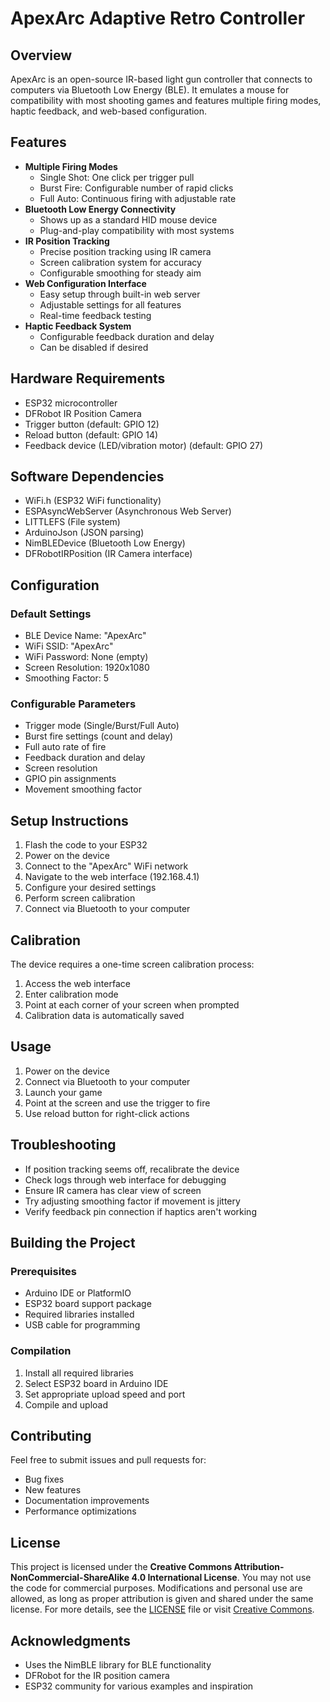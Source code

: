 # ApexArc Adaptive Retro Controller

## Overview
ApexArc is an open-source IR-based light gun controller that connects to computers via Bluetooth Low Energy (BLE). It emulates a mouse for compatibility with most shooting games and features multiple firing modes, haptic feedback, and web-based configuration.

## Features
- **Multiple Firing Modes**
  - Single Shot: One click per trigger pull
  - Burst Fire: Configurable number of rapid clicks
  - Full Auto: Continuous firing with adjustable rate
- **Bluetooth Low Energy Connectivity**
  - Shows up as a standard HID mouse device
  - Plug-and-play compatibility with most systems
- **IR Position Tracking**
  - Precise position tracking using IR camera
  - Screen calibration system for accuracy
  - Configurable smoothing for steady aim
- **Web Configuration Interface**
  - Easy setup through built-in web server
  - Adjustable settings for all features
  - Real-time feedback testing
- **Haptic Feedback System**
  - Configurable feedback duration and delay
  - Can be disabled if desired

## Hardware Requirements
- ESP32 microcontroller
- DFRobot IR Position Camera
- Trigger button (default: GPIO 12)
- Reload button (default: GPIO 14)
- Feedback device (LED/vibration motor) (default: GPIO 27)

## Software Dependencies
- WiFi.h (ESP32 WiFi functionality)
- ESPAsyncWebServer (Asynchronous Web Server)
- LITTLEFS (File system)
- ArduinoJson (JSON parsing)
- NimBLEDevice (Bluetooth Low Energy)
- DFRobotIRPosition (IR Camera interface)

## Configuration
### Default Settings
- BLE Device Name: "ApexArc"
- WiFi SSID: "ApexArc"
- WiFi Password: None (empty)
- Screen Resolution: 1920x1080
- Smoothing Factor: 5

### Configurable Parameters
- Trigger mode (Single/Burst/Full Auto)
- Burst fire settings (count and delay)
- Full auto rate of fire
- Feedback duration and delay
- Screen resolution
- GPIO pin assignments
- Movement smoothing factor

## Setup Instructions
1. Flash the code to your ESP32
2. Power on the device
3. Connect to the "ApexArc" WiFi network
4. Navigate to the web interface (192.168.4.1)
5. Configure your desired settings
6. Perform screen calibration
7. Connect via Bluetooth to your computer

## Calibration
The device requires a one-time screen calibration process:
1. Access the web interface
2. Enter calibration mode
3. Point at each corner of your screen when prompted
4. Calibration data is automatically saved

## Usage
1. Power on the device
2. Connect via Bluetooth to your computer
3. Launch your game
4. Point at the screen and use the trigger to fire
5. Use reload button for right-click actions

## Troubleshooting
- If position tracking seems off, recalibrate the device
- Check logs through web interface for debugging
- Ensure IR camera has clear view of screen
- Try adjusting smoothing factor if movement is jittery
- Verify feedback pin connection if haptics aren't working

## Building the Project
### Prerequisites
- Arduino IDE or PlatformIO
- ESP32 board support package
- Required libraries installed
- USB cable for programming

### Compilation
1. Install all required libraries
2. Select ESP32 board in Arduino IDE
3. Set appropriate upload speed and port
4. Compile and upload

## Contributing
Feel free to submit issues and pull requests for:
- Bug fixes
- New features
- Documentation improvements
- Performance optimizations

## License
This project is licensed under the **Creative Commons Attribution-NonCommercial-ShareAlike 4.0 International License**. 
You may not use the code for commercial purposes. Modifications and personal use are allowed, as long as proper attribution is given and shared under the same license.
For more details, see the [LICENSE](./LICENSE) file or visit [Creative Commons](https://creativecommons.org/licenses/by-nc-sa/4.0/).

## Acknowledgments
- Uses the NimBLE library for BLE functionality
- DFRobot for the IR position camera
- ESP32 community for various examples and inspiration
